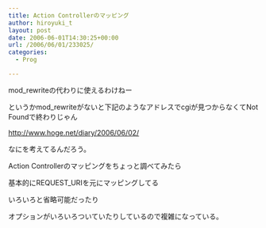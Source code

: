 ```yaml
---
title: Action Controllerのマッピング
author: hiroyuki_t
layout: post
date: 2006-06-01T14:30:25+00:00
url: /2006/06/01/233025/
categories:
  - Prog

---
```

<div class="section">
  <p>
    mod_rewriteの代わりに使えるわけねー
  </p>
  
  <p>
    というかmod_rewriteがないと下記のようなアドレスでcgiが見つからなくてNot Foundで終わりじゃん
  </p>
  
  <p>
    <a href="http://www.hoge.net/diary/2006/06/02/" target="_blank">http://www.hoge.net/diary/2006/06/02/</a>
  </p>
  
  <p>
    なにを考えてるんだろう。
  </p>
  
  <p>
  </p>
  
  <p>
    Action Controllerのマッピングをちょっと調べてみたら
  </p>
  
  <p>
    基本的にREQUEST_URIを元にマッピングしてる
  </p>
  
  <p>
    いろいろと省略可能だったり
  </p>
  
  <p>
    オプションがいろいろついていたりしているので複雑になっている。
  </p>
</div>